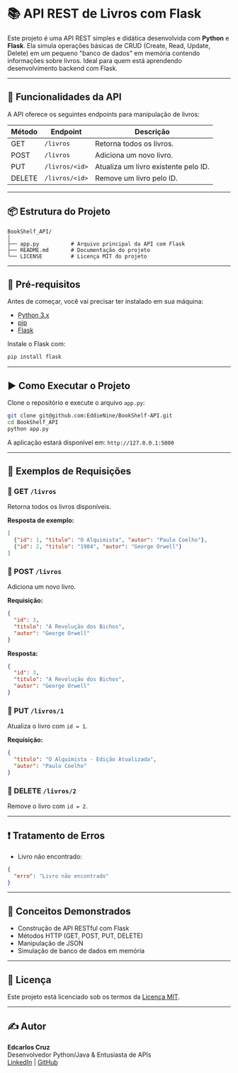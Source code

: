 # 📚 API REST de Livros com Flask

Este projeto é uma API REST simples e didática desenvolvida com **Python** e **Flask**. Ela simula operações básicas de CRUD (Create, Read, Update, Delete) em um pequeno "banco de dados" em memória contendo informações sobre livros. Ideal para quem está aprendendo desenvolvimento backend com Flask.

---

## 🚀 Funcionalidades da API

A API oferece os seguintes endpoints para manipulação de livros:

| Método | Endpoint        | Descrição                              |
|--------|------------------|------------------------------------------|
| GET    | `/livros`        | Retorna todos os livros.                |
| POST   | `/livros`        | Adiciona um novo livro.                 |
| PUT    | `/livros/<id>`   | Atualiza um livro existente pelo ID.    |
| DELETE | `/livros/<id>`   | Remove um livro pelo ID.                |

---

## 📦 Estrutura do Projeto

```
BookShelf_API/
│
├── app.py          # Arquivo principal da API com Flask
├── README.md       # Documentação do projeto
└── LICENSE         # Licença MIT do projeto
```

---

## 🧰 Pré-requisitos

Antes de começar, você vai precisar ter instalado em sua máquina:

- [Python 3.x](https://www.python.org/downloads/)
- [pip](https://pip.pypa.io/en/stable/)
- [Flask](https://flask.palletsprojects.com/)

Instale o Flask com:

```bash
pip install flask
```

---

## ▶️ Como Executar o Projeto

Clone o repositório e execute o arquivo `app.py`:

```bash
git clone git@github.com:EddieNine/BookShelf-API.git
cd BookShelf_API
python app.py
```

A aplicação estará disponível em: `http://127.0.0.1:5000`

---

## 📡 Exemplos de Requisições

### 🔹 GET `/livros`

Retorna todos os livros disponíveis.

**Resposta de exemplo:**
```json
[
  {"id": 1, "titulo": "O Alquimista", "autor": "Paulo Coelho"},
  {"id": 2, "titulo": "1984", "autor": "George Orwell"}
]
```

### 🔹 POST `/livros`

Adiciona um novo livro.

**Requisição:**
```json
{
  "id": 3,
  "titulo": "A Revolução dos Bichos",
  "autor": "George Orwell"
}
```

**Resposta:**
```json
{
  "id": 3,
  "titulo": "A Revolução dos Bichos",
  "autor": "George Orwell"
}
```

### 🔹 PUT `/livros/1`

Atualiza o livro com `id = 1`.

**Requisição:**
```json
{
  "titulo": "O Alquimista - Edição Atualizada",
  "autor": "Paulo Coelho"
}
```

### 🔹 DELETE `/livros/2`

Remove o livro com `id = 2`.

---

## ❗ Tratamento de Erros

- Livro não encontrado:
```json
{
  "erro": "Livro não encontrado"
}
```

---

## 🧠 Conceitos Demonstrados

- Construção de API RESTful com Flask
- Métodos HTTP (GET, POST, PUT, DELETE)
- Manipulação de JSON
- Simulação de banco de dados em memória

---

## 📄 Licença

Este projeto está licenciado sob os termos da [Licença MIT](LICENSE).

---

## ✍️ Autor

**Edcarlos Cruz**  
Desenvolvedor Python/Java & Entusiasta de APIs  
[LinkedIn](https://www.linkedin.com/in/edcarloscruz/) | [GitHub](https://github.com/EddieNine)
